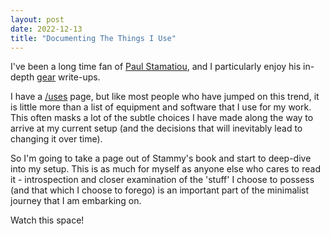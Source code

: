 ```yaml
---
layout: post
date: 2022-12-13
title: "Documenting The Things I Use"
---
```

I've been a long time fan of [Paul Stamatiou](https://paulstamatiou.com), and I particularly enjoy his in-depth [gear](https://paulstamatiou.com/stuff-i-use/) write-ups.

I have a [/uses](https://uses.tech) page, but like most people who have jumped on this trend, it is little more than a list of equipment and software that I use for my work.  This often masks a lot of the subtle choices I have made along the way to arrive at my current setup (and the decisions that will inevitably lead to changing it over time).

So I'm going to take a page out of Stammy's book and start to deep-dive into my setup.  This is as much for myself as anyone else who cares to read it - introspection and closer examination of the 'stuff' I choose to possess (and that which I choose to forego) is an important part of the minimalist journey that I am embarking on.

Watch this space!
